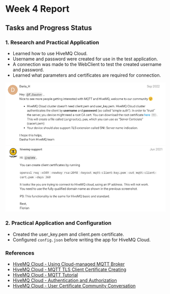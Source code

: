# Week 4 Report

## Tasks and Progress Status

### 1. Research and Practical Application
- Learned how to use HiveMQ Cloud.
- Username and password were created for use in the test application.
- A connection was made to the WebClient to test the created username and password.
- Learned what parameters and certificates are required for connection.

![Alt text](<Photos/hivemq certificate 1.png>)
![Alt text](<Photos/hivemq certificate.png 2.png>)

### 2. Practical Application and Configuration
- Created the user_key.pem and client.pem certificate.
- Configured `config.json` before writing the app for HiveMQ Cloud.


### References
- [HiveMQ Cloud - Using Cloud-managed MQTT Broker](https://www.hivemq.com/blog/mqtt-brokers-beginners-guide/) 
- [HiveMQ Cloud - MQTT TLS Client Certificate Creating](https://community.hivemq.com/t/mqtt-tls-client-certificate-create-generate/276) 
- [HiveMQ Cloud - MQTT Tutorial](https://www.hivemq.com/article/how-to-get-started-with-mqtt/) 
- [HiveMQ Cloud - Authentication and Authorization](https://docs.hivemq.com/hivemq-cloud/authn-authz.html) 
- [HiveMQ Cloud - User Certificate Community Conversation](https://community.hivemq.com/t/need-certificate-to-achieve-ssl-connexion/1387)